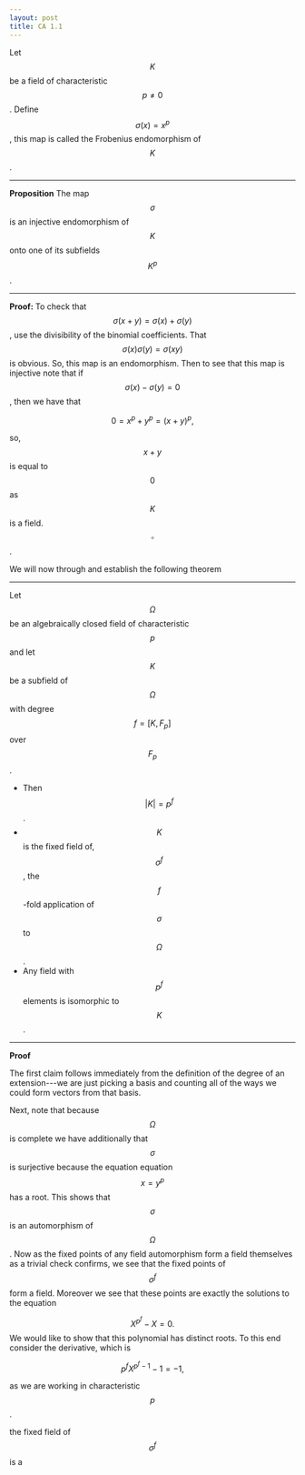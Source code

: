 ```yaml
---
layout: post
title: CA 1.1
---
```



Let $$K$$ be a field of characteristic $$p\neq 0$$. Define $$\sigma(x)=x^p$$, this map is called the Frobenius endomorphism of $$K$$. 


---------------------------------------------
**Proposition** The map $$\sigma$$ is an injective endomorphism of $$K$$ onto one of its subfields $$K^p$$. 

---------------------------------------------
**Proof:** To check that $$\sigma(x+y)=\sigma(x)+\sigma(y)$$, use the divisibility of the binomial coefficients. That $$\sigma(x)\sigma(y)=\sigma(xy)$$ is obvious. So, this map is an endomorphism. Then to see that this map is injective note that if $$\sigma(x)-\sigma(y)=0$$, then we have that 

$$
0=x^p+y^p=(x+y)^p,
$$

so, $$x+y$$ is equal to $$0$$ as $$K$$ is a field. $$\square$$. 

We will now through and establish the following theorem

---------------------------------------------
Let $$\Omega$$ be an algebraically closed field of characteristic $$p$$ and let $$K$$ be a subfield of $$\Omega$$ with degree $$f=[K,F_p]$$ over $$F_p$$. 

* Then $$|K|=p^f$$. 
* $$K$$ is the fixed field of, $$\sigma^f$$, the $$f$$-fold application of $$\sigma$$ to $$\Omega$$.
* Any field with $$p^f$$ elements is isomorphic to $$K$$.


---------------------------------------------

**Proof**

The first claim follows immediately from the definition of the degree of an extension---we are just picking a basis and counting all of the ways we could form vectors from that basis. 

Next, note that because $$\Omega$$ is complete we have additionally that $$\sigma$$ is surjective because the equation equation $$x=y^p$$ has a root. This shows that $$\sigma$$ is an automorphism of $$\Omega$$. Now as the fixed points of any field automorphism form a field themselves as a trivial check confirms, we see that the fixed points of $$\sigma^f$$ form a field. Moreover we see that these points are exactly the solutions to the equation 

$$
X^{p^f}-X=0.
$$ 
We would like to show that this polynomial has distinct roots. To this end consider the derivative, which is

$$
p^fX^{p^f-1}-1=-1,
$$

as we are working in characteristic $$p$$. 


the fixed field of $$\sigma^f$$ is a








